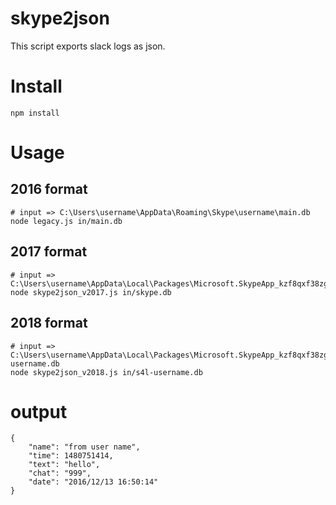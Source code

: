 # skype2json

This script exports slack logs as json.

# Install

    npm install

# Usage

## 2016 format

    # input => C:\Users\username\AppData\Roaming\Skype\username\main.db
    node legacy.js in/main.db

## 2017 format

    # input => C:\Users\username\AppData\Local\Packages\Microsoft.SkypeApp_kzf8qxf38zg5c\LocalState\username\skype.db
    node skype2json_v2017.js in/skype.db

## 2018 format

    # input => C:\Users\username\AppData\Local\Packages\Microsoft.SkypeApp_kzf8qxf38zg5c\LocalState\s4l-username.db
    node skype2json_v2018.js in/s4l-username.db

# output

    {
        "name": "from user name",
        "time": 1480751414,
        "text": "hello",
        "chat": "999",
        "date": "2016/12/13 16:50:14"
    }

